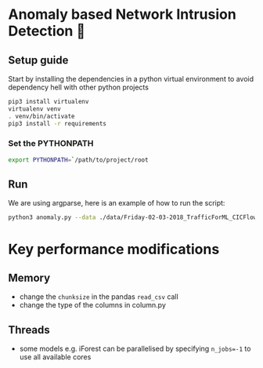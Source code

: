 # Anomaly based Network Intrusion Detection :bug:

## Setup guide
Start by installing the dependencies in a python virtual environment to avoid dependency hell with other python projects

```bash
pip3 install virtualenv
virtualenv venv
. venv/bin/activate
pip3 install -r requirements
```

### Set the PYTHONPATH
```bash
export PYTHONPATH=`/path/to/project/root
```

## Run
We are using argparse, here is an example of how to run the script:
```bash
python3 anomaly.py --data ./data/Friday-02-03-2018_TrafficForML_CICFlowMeter.csv
```

# Key performance modifications

## Memory
* change the `chunksize` in the pandas `read_csv` call
* change the type of the columns in column.py

## Threads
* some models e.g. iForest can be parallelised by specifying `n_jobs=-1` to use all available cores